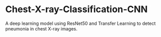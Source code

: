 # Chest-X-ray-Classification-CNN
A deep learning model using ResNet50 and Transfer Learning to detect pneumonia in chest X-ray images.
